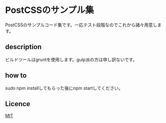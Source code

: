 PostCSSのサンプル集
====

PostCSSのサンプルコード集です。一応テスト段階なのでこれから諸々用意します。

## description
ビルドツールはgruntを使用します。gulp派の方は申し訳ないです。

## how to
sudo npm installしてもらった後にnpm startしてください。

## Licence

[MIT](https://github.com/tcnksm/tool/blob/master/LICENCE)
